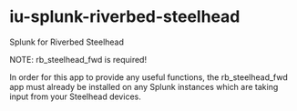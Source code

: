 iu-splunk-riverbed-steelhead
============================

Splunk for Riverbed Steelhead

NOTE: rb_steelhead_fwd is required!

In order for this app to provide any useful functions, the rb_steelhead_fwd app must already be installed on any Splunk instances which are taking input from your Steelhead devices.